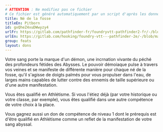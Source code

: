 ```yaml
---
# ATTENTION : Ne modifiez pas ce fichier
# Ce fichier est généré automatiquement par un script d'après les données du module Foundry VTT officiel et de sa traduction
title: Né de la fosse
titleEn: Pitborn
id: gxQheZ4xuDWwyzy4
urlFr: https://gitlab.com/pathfinder-fr/foundryvtt-pathfinder2-fr/-/blob/master/data/feats/gxQheZ4xuDWwyzy4.htm
urlEn: https://gitlab.com/hooking/foundry-vtt---pathfinder-2e/-/blob/master/packs/data/feats.db/pitborn.json
group: feats
layout: dons
---
```

Votre sang porte la marque d'un démon, une incrnation vivante du péché des profondeurs fétides des Abysses. Le pouvoir démoiaque pulse à travers vos veines et se manifeste de différente manière pour chaque né de la fosse, qu'il s'agisse de doigts palmés pour vous propulser dans l'eau, de larges mains capables de lutter contre des ennemis de taille supérieure ou d'une autre manifestation.

Vous êtes qualifié en Athlétisme. Si vous l'étiez déjà (par votre historique ou votre classe, par exemple), vous êtes qualifié dans une autre compétence de votre choix à la place.

Vous gagnez aussi un don de compétence de niveau 1 dont le prérequis est d'être qualifié en Athlétisme comme un reflet de la manifestation de votre sang abyssal.


